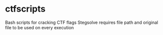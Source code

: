 # ctfscripts
 Bash scripts for cracking CTF flags
Stegsolve requires file path and original file to be used on every execution
